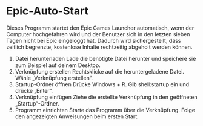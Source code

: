 # Epic-Auto-Start
Dieses Programm startet den Epic Games Launcher automatisch, wenn der Computer hochgefahren wird und der Benutzer sich in den letzten sieben Tagen nicht bei Epic eingeloggt hat. Dadurch wird sichergestellt, dass zeitlich begrenzte, kostenlose Inhalte rechtzeitig abgeholt werden können.

1. Datei herunterladen
Lade die benötigte Datei herunter und speichere sie zum Beispiel auf deinem Desktop.
2. Verknüpfung erstellen
Rechtsklicke auf die heruntergeladene Datei.
Wähle „Verknüpfung erstellen“.
3. Startup-Ordner öffnen
Drücke Windows + R.
Gib shell:startup ein und drücke „Enter“.
4. Verknüpfung einfügen
Ziehe die erstellte Verknüpfung in den geöffneten „Startup“-Ordner.
5. Programm einrichten
Starte das Programm über die Verknüpfung.
Folge den angezeigten Anweisungen beim ersten Start.
